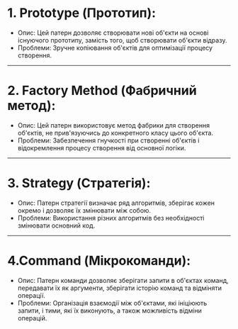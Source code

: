 # 1. Prototype (Прототип):
- Опис: Цей патерн дозволяє створювати нові об'єкти на основі існуючого прототипу, замість того, щоб створювати об'єкти відразу.
- Проблеми: Зручне копіювання об'єктів для оптимізації процесу створення.

---------------------------------------

# 2. Factory Method (Фабричний метод):
- Опис: Цей патерн використовує метод фабрики для створення об'єктів, не прив'язуючись до конкретного класу цього об'єкта.
- Проблеми: Забезпечення гнучкості при створенні об'єктів і відокремлення процесу створення від основної логіки.

---------------------------------------

# 3. Strategy (Стратегія):
- Опис: Патерн стратегії визначає ряд алгоритмів, зберігає кожен окремо і дозволяє їх змінювати між собою.
- Проблеми: Використання різних алгоритмів без необхідності змінювати основний код.

---------------------------------------

# 4.Command (Мікрокоманди):
- Опис: Патерн команди дозволяє зберігати запити в об'єктах команд, передавати їх як аргументи, зберігати історію команд та відміняти операції.
- Проблеми: Організація взаємодії між об'єктами, які ініціюють запити, і тими, які їх виконують, а також можливість відміни операцій.
